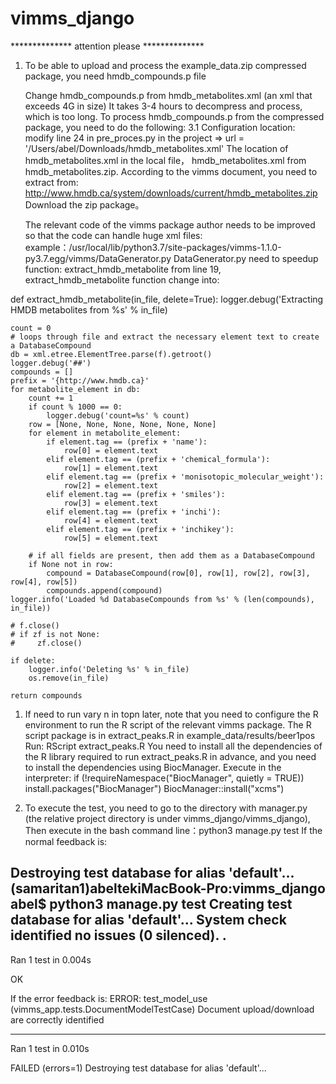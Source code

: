 # vimms_django


************** attention please **************

1.  To be able to upload and process the example_data.zip compressed package, you need hmdb_compounds.p file
    

     Change hmdb_compounds.p from hmdb_metabolites.xml (an xml that exceeds 4G in size)
     It takes 3-4 hours to decompress and process, which is too long.
     To process hmdb_compounds.p from the compressed package, you need to do the following:
    3.1 Configuration location: modify line 24 in pre_proces.py in the project =>
   url = '/Users/abel/Downloads/hmdb_metabolites.xml' The location of hmdb_metabolites.xml in the local file，
   hmdb_metabolites.xml from hmdb_metabolites.zip. According to the vimms document, you need to extract from:
   http://www.hmdb.ca/system/downloads/current/hmdb_metabolites.zip Download the zip package。

     The relevant code of the vimms package author needs to be improved so that the code can handle huge xml files:
    example：/usr/local/lib/python3.7/site-packages/vimms-1.1.0-py3.7.egg/vimms/DataGenerator.py
    DataGenerator.py  need to speedup function: extract_hmdb_metabolite
    from line 19, extract_hmdb_metabolite function change into:

def extract_hmdb_metabolite(in_file, delete=True):
    logger.debug('Extracting HMDB metabolites from %s' % in_file)

    count = 0
    # loops through file and extract the necessary element text to create a DatabaseCompound
    db = xml.etree.ElementTree.parse(f).getroot()
    logger.debug('##')
    compounds = []
    prefix = '{http://www.hmdb.ca}'
    for metabolite_element in db:
        count += 1
        if count % 1000 == 0:
            logger.debug('count=%s' % count)
        row = [None, None, None, None, None, None]
        for element in metabolite_element:
            if element.tag == (prefix + 'name'):
                row[0] = element.text
            elif element.tag == (prefix + 'chemical_formula'):
                row[1] = element.text
            elif element.tag == (prefix + 'monisotopic_molecular_weight'):
                row[2] = element.text
            elif element.tag == (prefix + 'smiles'):
                row[3] = element.text
            elif element.tag == (prefix + 'inchi'):
                row[4] = element.text
            elif element.tag == (prefix + 'inchikey'):
                row[5] = element.text

        # if all fields are present, then add them as a DatabaseCompound
        if None not in row:
            compound = DatabaseCompound(row[0], row[1], row[2], row[3], row[4], row[5])
            compounds.append(compound)
    logger.info('Loaded %d DatabaseCompounds from %s' % (len(compounds), in_file))

    # f.close()
    # if zf is not None:
    #     zf.close()

    if delete:
        logger.info('Deleting %s' % in_file)
        os.remove(in_file)

    return compounds



1. If need to run vary n in topn later, note that you need to configure the R environment to run the R script of the relevant vimms package.
The R script package is in extract_peaks.R in example_data/results/beer1pos
Run: RScript extract_peaks.R
You need to install all the dependencies of the R library required to run extract_peaks.R in advance, and you need to install the dependencies using BiocManager.
Execute in the interpreter:
if (!requireNamespace("BiocManager", quietly = TRUE))
    install.packages("BiocManager")
BiocManager::install("xcms")


1. To execute the test, you need to go to the directory with manager.py (the relative project directory is under vimms_django/vimms_django),
Then execute in the bash command line：python3 manage.py test
If the normal feedback is:

Destroying test database for alias 'default'...
(samaritan1)abeltekiMacBook-Pro:vimms_django abel$ python3 manage.py test
Creating test database for alias 'default'...
System check identified no issues (0 silenced).
.
----------------------------------------------------------------------
Ran 1 test in 0.004s

OK

If the error feedback is:
ERROR: test_model_use (vimms_app.tests.DocumentModelTestCase)
Document upload/download are correctly identified

----------------------------------------------------------------------
Ran 1 test in 0.010s

FAILED (errors=1)
Destroying test database for alias 'default'...
